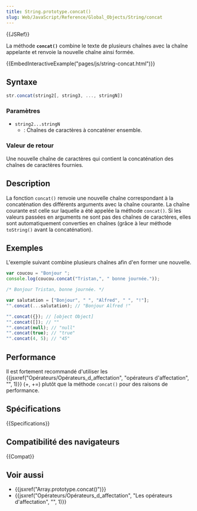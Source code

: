 ```yaml
---
title: String.prototype.concat()
slug: Web/JavaScript/Reference/Global_Objects/String/concat
---
```


{{JSRef}}

La méthode **`concat()`** combine le texte de plusieurs chaînes avec la chaîne appelante et renvoie la nouvelle chaîne ainsi formée.

{{EmbedInteractiveExample("pages/js/string-concat.html")}}

## Syntaxe

```js
str.concat(string2[, string3, ..., stringN])
```

### Paramètres

- `string2...stringN`
  - : Chaînes de caractères à concaténer ensemble.

### Valeur de retour

Une nouvelle chaîne de caractères qui contient la concaténation des chaînes de caractères fournies.

## Description

La fonction `concat()` renvoie une nouvelle chaîne correspondant à la concaténation des différents arguments avec la chaîne courante. La chaîne courante est celle sur laquelle a été appelée la méthode `concat()`. Si les valeurs passées en arguments ne sont pas des chaînes de caractères, elles sont automatiquement converties en chaînes (grâce à leur méthode `toString()` avant la concaténation).

## Exemples

L'exemple suivant combine plusieurs chaînes afin d'en former une nouvelle.

```js
var coucou = "Bonjour ";
console.log(coucou.concat("Tristan,", " bonne journée."));

/* Bonjour Tristan, bonne journée. */

var salutation = ["Bonjour", " ", "Alfred", " ", "!"];
"".concat(...salutation); // "Bonjour Alfred !"

"".concat({}); // [object Object]
"".concat([]); // ""
"".concat(null); // "null"
"".concat(true); // "true"
"".concat(4, 5); // "45"
```

## Performance

Il est fortement recommandé d'utiliser les {{jsxref("Opérateurs/Opérateurs_d_affectation", "opérateurs d'affectation", "", 1)}} (+, +=) plutôt que la méthode `concat()` pour des raisons de performance.

## Spécifications

{{Specifications}}

## Compatibilité des navigateurs

{{Compat}}

## Voir aussi

- {{jsxref("Array.prototype.concat()")}}
- {{jsxref("Opérateurs/Opérateurs_d_affectation", "Les opérateurs d'affectation", "", 1)}}
